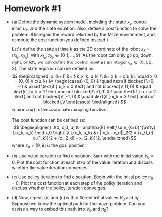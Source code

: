 # Homework #1

- (a) Define the dynamic system model, including the state $x_k$, control input $u_k$, and the state equation. Also, define a cost function to solve the problem. (Disregard the reward returned by the Maze environment, and compute the cost function you defined instead.)
    
  Let's define the state at time $k$ as the 2D coordinate of the robot $x_k = (x_{1_k}, x_{2_k})$, with $x_{1_k}, x_{2_k} \in \{0, 1, \dots, 9\}$. As the robot can only go up, down, right, or left, we can define the control input as an integer $u_k \in \{0, 1, 2, 3\}$. The state equation can be defined as:
  $$
  \begin{aligned}
    x_{k+1} &= f(k, x_k, u_k) \\
    &= x_k + c(u_k), \quad x_0 = (0, 0) \\
    c(u_k) &= 
    \begin{cases} 
    (0, 0)  & \quad \text{if blocked}\\
    (0, -1) & \quad \text{if } u_k = 0 \text{ and not blocked}\\
    (1, 0)  & \quad \text{if } u_k = 1 \text{ and not blocked}\\
    (0, 1)  & \quad \text{if } u_k = 2 \text{ and not blocked}\\
    (-1, 0) & \quad \text{if } u_k = 3 \text{ and not blocked},\\
  \end{cases}
  \end{aligned}
  $$
  where $c(u_k)$ is the coordinate mapping function.

  The cost function can be defined as:
  $$
  \begin{aligned}
    J(0, x_0, u) &= \mathbb{E} \left[\sum_{k=0}^{\infty} L(x_k, u_k) \mid x_0 \right] \\
    L(x_k, u_k) &= ||x_k - x_d||_2^2 = (x_{1_d} - x_{1_k})^2 + (x_{2_d} - x_{2_k})^2,
  \end{aligned}
  $$
  where $x_d = (9, 9)$ is the goal position.



- (b) Use value iteration to find a solution. Start with the initial value $V_0 = 0$. Plot the cost function at each step of the value iteration and discuss whether the value iteration converges.

- (c) Use policy iteration to find a solution. Begin with the initial policy $\pi_0 = 0$. Plot the cost function at each step of the policy iteration and discuss whether the policy iteration converges.

- (d) Now, repeat (b) and (c) with different initial values $V_0$ and $\pi_0$. Suppose we know the optimal path for the maze problem. Can you devise a way to embed this path into $V_0$ and $\pi_0$?